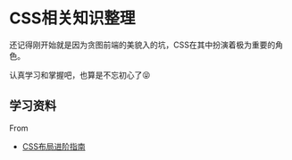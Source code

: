 # CSS相关知识整理

还记得刚开始就是因为贪图前端的美貌入的坑，CSS在其中扮演着极为重要的角色。

认真学习和掌握吧，也算是不忘初心了😝





## 学习资料

From

- [CSS布局进阶指南](https://marvin1023.github.io/css-layout/)

